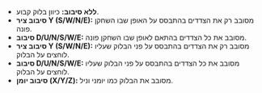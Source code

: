 * **ללא סיבוב:** כיוון בלוק קבוע.
* **סיבוב ציר Y (S/W/N/E):** מסובב רק את הצדדים בהתבסס על האופן שבו השחקן פונה.
* **סיבוב D/U/N/S/W/E:** מסובב את כל הצדדים בהתאם לאופן שבו השחקן פונה.
* **סיבוב ציר Y (S/W/N/E):** מסובב רק את הצדדים בהתבסס על פני הבלוק שעליו לוחצים על הבלוק.
* **סיבוב D/U/N/S/W/E:** מסובב את כל הצדדים בהתבסס על פני הבלוק שעליו לוחצים על הבלוק.
* **סיבוב יומן (X/Y/Z):** מסובב את הבלוק כמו יומני וניל.